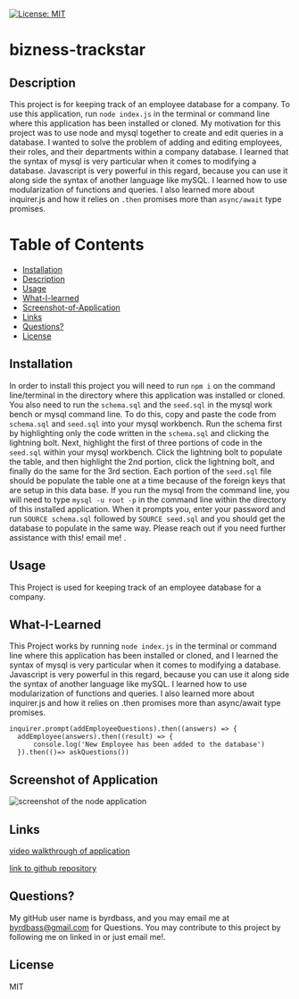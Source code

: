 
  [![License: MIT](https://img.shields.io/badge/License-MIT-yellow.svg)](https://opensource.org/licenses/MIT)
# bizness-trackstar

## Description
This project is for keeping track of an employee database for a company.  To use this application, run `node index.js` in the terminal or command line where this application has been installed or cloned.  My motivation for this project was to use node and mysql together to create and edit queries in a database.
I wanted to solve the problem of adding and editing employees, their roles, and their departments within a company database.  I learned that the syntax of mysql is very particular when it comes to modifying a database.  Javascript is very powerful in this regard, because you can use it along side the syntax of another language like mySQL.  I learned how to use modularization of functions and queries.  I also learned more about inquirer.js and how it relies on `.then` promises more than `async/await` type promises. 

# Table of Contents
- [Installation](#Installation)
- [Description](#Description)
- [Usage](#Usage)
- [What-I-learned](#What-I-Learned)
- [Screenshot-of-Application](#Screenshot-of-Application)
- [Links](#Links)
- [Questions?](#Questions?)
- [License](#License)


## Installation
In order to install this project you will need to run `npm i` on the command line/terminal in the directory where this application was installed or cloned.  You also need to run the `schema.sql` and the `seed.sql` in the mysql work bench or mysql command line.  To do this, copy and paste the code from `schema.sql` and `seed.sql` into your mysql workbench.  Run the schema first by highlighting only the code written in the `schema.sql` and clicking the lightning bolt.  Next, highlight the first of three portions of code in the `seed.sql` within your mysql workbench.  Click the lightning bolt to populate the table, and then highlight the 2nd portion, click the lightning bolt, and finally do the same for the 3rd section.  Each portion of the `seed.sql` file should be populate the table one at a time because of the foreign keys that are setup in this data base.  If you run the mysql from the command line, you will need to type `mysql -u root -p` in the command line within the directory of this installed application.  When it prompts you, enter your password and run `SOURCE schema.sql` followed by `SOURCE seed.sql` and you should get the database to populate in the same way.  Please reach out if you need further assistance with this!  email me! .

## Usage
This Project is used for keeping track of an employee database for a company. 

## What-I-Learned
This Project works by running `node index.js` in the terminal or command line where this application has been installed or cloned, and I learned the syntax of mysql is very particular when it comes to modifying a database.  Javascript is very powerful in this regard, because you can use it along side the syntax of another language like mySQL.  I learned how to use modularization of functions and queries.  I also learned more about inquirer.js and how it relies on .then promises more than async/await type promises.  


    inquirer.prompt(addEmployeeQuestions).then((answers) => {
      addEmployee(answers).then((result) => {
          console.log('New Employee has been added to the database')
      }).then(()=> askQuestions())

## Screenshot of Application
![screenshot of the node application](employee-tracker-screenshot.gif)

## Links
[video walkthrough of application](https://drive.google.com/file/d/1XiImNWo0Co_RMYPYDF9K8eMADR03fLbi/view?usp=sharing)

[link to github repository](https://github.com/Byrdbass/bizness-trackstar)

## Questions?
My gitHub user name is byrdbass, and you may email me at byrdbass@gmail.com for Questions.
You may contribute to this project by following me on linked in or just email me!.

## License
MIT
